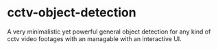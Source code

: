 # cctv-object-detection
A very minimalistic yet powerful general object detection for any kind of cctv video footages with an managable with an interactive UI.
